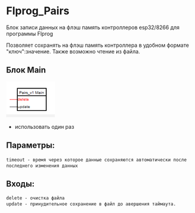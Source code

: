# Flprog_Pairs
 Блок записи данных на флэш память контроллеров esp32/8266 для программы Flprog 

Позволяет сохранять на флэш память контроллера в удобном формате "ключ":значение.
Также возможно чтение из файла.

## Блок Main
![promo](/docs/main.png)

- использовать один раз<br>

## Параметры:<br>
 	timeout - время через которое данные сохраняются автоматически после последнего изменения данных

## Входы:<br>
 	delete - очистка файла
 	update - принудительное сохранение в файл до авершения таймаута.
	
